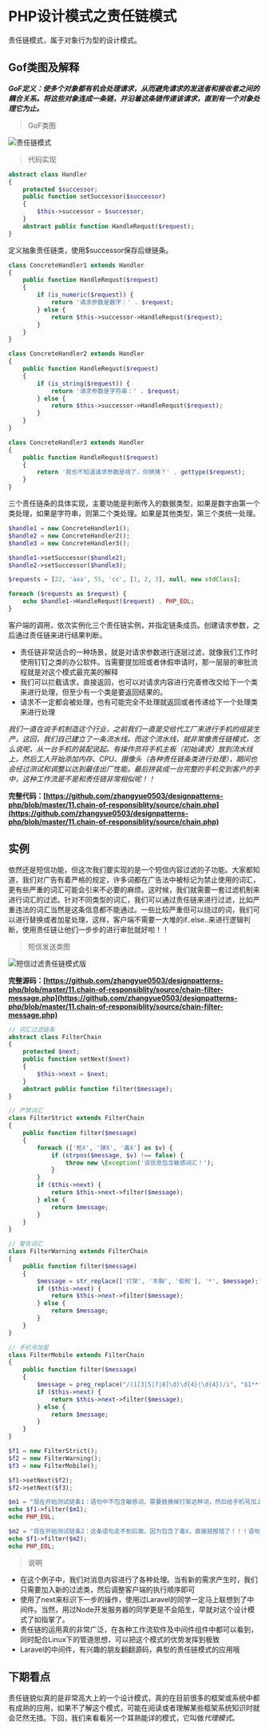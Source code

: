 # PHP设计模式之责任链模式

责任链模式，属于对象行为型的设计模式。

## Gof类图及解释

***GoF定义：使多个对象都有机会处理请求，从而避免请求的发送者和接收者之间的耦合关系。将这些对象连成一条链，并沿着这条链传递该请求，直到有一个对象处理它为止。***

> GoF类图

![责任链模式](https://raw.githubusercontent.com/zhangyue0503/designpatterns-php/master/11.chain-of-responsiblity/img/chain.jpg)


> 代码实现

```php
abstract class Handler
{
    protected $successor;
    public function setSuccessor($successor)
    {
        $this->successor = $successor;
    }
    abstract public function HandleRequst($request);
}
```

定义抽象责任链类，使用$successor保存后继链条。

```php
class ConcreteHandler1 extends Handler
{
    public function HandleRequst($request)
    {
        if (is_numeric($request)) {
            return '请求参数是数字：' . $request;
        } else {
            return $this->successor->HandleRequst($request);
        }
    }
}

class ConcreteHandler2 extends Handler
{
    public function HandleRequst($request)
    {
        if (is_string($request)) {
            return '请求参数是字符串：' . $request;
        } else {
            return $this->successor->HandleRequst($request);
        }
    }
}

class ConcreteHandler3 extends Handler
{
    public function HandleRequst($request)
    {
        return '我也不知道请求参数是啥了，你猜猜？' . gettype($request);
    }
}
```

三个责任链条的具体实现，主要功能是判断传入的数据类型，如果是数字由第一个类处理，如果是字符串，则第二个类处理。如果是其他类型，第三个类统一处理。

```php
$handle1 = new ConcreteHandler1();
$handle2 = new ConcreteHandler2();
$handle3 = new ConcreteHandler3();

$handle1->setSuccessor($handle2);
$handle2->setSuccessor($handle3);

$requests = [22, 'aaa', 55, 'cc', [1, 2, 3], null, new stdClass];

foreach ($requests as $request) {
    echo $handle1->HandleRequst($request) . PHP_EOL;
}
```

客户端的调用，依次实例化三个责任链实例，并指定链条成员。创建请求参数，之后通过责任链来进行结果判断。

- 责任链非常适合的一种场景，就是对请求参数进行逐层过滤，就像我们工作时使用钉钉之类的办公软件。当需要提加班或者休假申请时，那一层层的审批流程就是对这个模式最完美的解释
- 我们可以拦截请求，直接返回，也可以对请求内容进行完善修改交给下一个类来进行处理，但至少有一个类是要返回结果的。
- 请求不一定都会被处理，也有可能完全不处理就返回或者传递给下一个处理类来进行处理

*我们一直在说手机制造这个行业，之前我们一直是交给代工厂来进行手机的组装生产，这回，我们自己建立了一条流水线。而这个流水线，就非常像责任链模式，怎么说呢，从一台手机的装配说起。有操作员将手机主板（初始请求）放到流水线上，然后工人开始添加内存、CPU、摄像头（各种责任链条类进行处理），期间也会经过测试和调整以达到最佳出厂性能。最后拼装成一台完整的手机交到客户的手中，这种工作流是不是和责任链非常相似呢！！*

**完整代码：[https://github.com/zhangyue0503/designpatterns-php/blob/master/11.chain-of-responsiblity/source/chain.php](https://github.com/zhangyue0503/designpatterns-php/blob/master/11.chain-of-responsiblity/source/chain.php)**

## 实例

依然还是短信功能，但这次我们要实现的是一个短信内容过滤的子功能。大家都知道，我们对广告有着严格的规定，许多词都在广告法中被标记为禁止使用的词汇，更有些严重的词汇可能会引来不必要的麻烦。这时候，我们就需要一套过滤机制来进行词汇的过滤。针对不同类型的词汇，我们可以通过责任链来进行过滤，比如严重违法的词汇当然是这条信息都不能通过。一些比较严重但可以绕过的词，我们可以进行替换或者加星处理，这样，客户端不需要一大堆的if..else..来进行逻辑判断，使用责任链让他们一步步的进行审批就好啦！！

> 短信发送类图

![短信过滤责任链模式版](https://raw.githubusercontent.com/zhangyue0503/designpatterns-php/master/11.chain-of-responsiblity/img/chain-filter-message.jpg)


**完整源码：[https://github.com/zhangyue0503/designpatterns-php/blob/master/11.chain-of-responsiblity/source/chain-filter-message.php](https://github.com/zhangyue0503/designpatterns-php/blob/master/11.chain-of-responsiblity/source/chain-filter-message.php)**

```php
// 词汇过滤链条
abstract class FilterChain
{
    protected $next;
    public function setNext($next)
    {
        $this->next = $next;
    }
    abstract public function filter($message);
}

// 严禁词汇
class FilterStrict extends FilterChain
{
    public function filter($message)
    {
        foreach (['枪X', '弹X', '毒X'] as $v) {
            if (strpos($message, $v) !== false) {
                throw new \Exception('该信息包含敏感词汇！');
            }
        }
        if ($this->next) {
            return $this->next->filter($message);
        } else {
            return $message;
        }
    }
}

// 警告词汇
class FilterWarning extends FilterChain
{
    public function filter($message)
    {
        $message = str_replace(['打架', '丰胸', '偷税'], '*', $message);
        if ($this->next) {
            return $this->next->filter($message);
        } else {
            return $message;
        }
    }
}

// 手机号加星
class FilterMobile extends FilterChain
{
    public function filter($message)
    {
        $message = preg_replace("/(1[3|5|7|8]\d)\d{4}(\d{4})/i", "$1****$2", $message);
        if ($this->next) {
            return $this->next->filter($message);
        } else {
            return $message;
        }
    }
}

$f1 = new FilterStrict();
$f2 = new FilterWarning();
$f3 = new FilterMobile();

$f1->setNext($f2);
$f2->setNext($f3);

$m1 = "现在开始测试链条1：语句中不包含敏感词，需要替换掉打架这种词，然后给手机号加上星：13333333333，这样的数据才可以对外展示哦";
echo $f1->filter($m1);
echo PHP_EOL;

$m2 = "现在开始测试链条2：这条语句走不到后面，因为包含了毒X，直接就报错了！！！语句中不包含敏感词，需要替换掉打架这种词，然后给手机号加上星：13333333333，这样的数据才可以对外展示哦";
echo $f1->filter($m2);
echo PHP_EOL;

```

> 说明

- 在这个例子中，我们对消息内容进行了各种处理。当有新的需求产生时，我们只需要加入新的过滤类，然后调整客户端的执行顺序即可
- 使用了next来标识下一步的操作，使用过Laravel的同学一定马上联想到了中间件。当然，用过Node开发服务器的同学更是不会陌生，早就对这个设计模式了如指掌了。
- 责任链的运用真的非常广泛，在各种工作流软件及中间件组件中都可以看到，同时配合Linux下的管道思想，可以把这个模式的优势发挥到极致
- Laravel的中间件，有兴趣的朋友翻翻源码，典型的责任链模式的应用哦

## 下期看点

责任链貌似真的是非常高大上的一个设计模式，真的在目前很多的框架或系统中都有成熟的应用，如果不了解这个模式，可能在阅读或者理解某些框架系统知识时就会茫然无措。下回，我们来看看另一个耳熟能详的模式，它叫做*代理模式*。